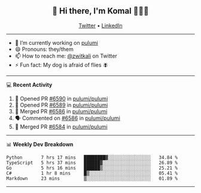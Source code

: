 <h2 align="center"> 👋 Hi there, I'm Komal 🧑🏾‍💻 </h2>
<p align="center">
    <a href="https://twitter.com/zwitkali">Twitter</a> •
    <a href="https://www.linkedin.com/in/komal-ali/">LinkedIn</a>
</p>

--------

- 🔭 I’m currently working on [pulumi](https://github.com/pulumi/pulumi)
- 😄 Pronouns: they/them
- 📫 How to reach me: [@zwitkali](https://twitter.com/zwitkali) on Twitter
- ⚡ Fun fact: My dog is afraid of flies 🪰

--------
💻 **Recent Activity**

<!--START_SECTION:activity-->
1. 💪 Opened PR [#6590](https://github.com/pulumi/pulumi/pull/6590) in [pulumi/pulumi](https://github.com/pulumi/pulumi)
2. 💪 Opened PR [#6589](https://github.com/pulumi/pulumi/pull/6589) in [pulumi/pulumi](https://github.com/pulumi/pulumi)
3. 🎉 Merged PR [#6586](https://github.com/pulumi/pulumi/pull/6586) in [pulumi/pulumi](https://github.com/pulumi/pulumi)
4. 🗣 Commented on [#6586](https://github.com/pulumi/pulumi/issues/6586) in [pulumi/pulumi](https://github.com/pulumi/pulumi)
5. 🎉 Merged PR [#6584](https://github.com/pulumi/pulumi/pull/6584) in [pulumi/pulumi](https://github.com/pulumi/pulumi)
<!--END_SECTION:activity-->

--------

📊 **Weekly Dev Breakdown**
<!--START_SECTION:waka-->
```text
Python       7 hrs 17 mins   ████████▓░░░░░░░░░░░░░░░░   34.84 % 
TypeScript   5 hrs 37 mins   ██████▓░░░░░░░░░░░░░░░░░░   26.89 % 
Go           5 hrs 16 mins   ██████▒░░░░░░░░░░░░░░░░░░   25.21 % 
C#           1 hr 8 mins     █▒░░░░░░░░░░░░░░░░░░░░░░░   05.41 % 
Markdown     23 mins         ▒░░░░░░░░░░░░░░░░░░░░░░░░   01.89 % 
```
<!--END_SECTION:waka-->

--------